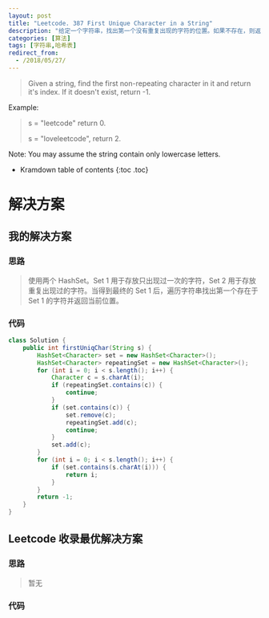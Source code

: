 ```yaml
---
layout: post
title: "Leetcode. 387 First Unique Character in a String"
description: "给定一个字符串，找出第一个没有重复出现的字符的位置。如果不存在，则返回 -1。"
categories: [算法]
tags: [字符串,哈希表]
redirect_from:
  - /2018/05/27/
---
```


> Given a string, find the first non-repeating character in it and return it's index. If it doesn't exist, return -1.

Example:

> s = "leetcode"
> return 0.
> 
> s = "loveleetcode",
> return 2.

Note: You may assume the string contain only lowercase letters.

* Kramdown table of contents
{:toc .toc}

# 解决方案

## 我的解决方案

### 思路

> 使用两个 HashSet。Set 1 用于存放只出现过一次的字符，Set 2 用于存放重复出现过的字符。当得到最终的 Set 1 后，遍历字符串找出第一个存在于 Set 1 的字符并返回当前位置。

### 代码

```java
class Solution {
    public int firstUniqChar(String s) {
        HashSet<Character> set = new HashSet<Character>();
        HashSet<Character> repeatingSet = new HashSet<Character>();
        for (int i = 0; i < s.length(); i++) {
            Character c = s.charAt(i);
            if (repeatingSet.contains(c)) {
                continue;
            }
            if (set.contains(c)) {
                set.remove(c);
                repeatingSet.add(c);
                continue;
            }
            set.add(c);
        }
        for (int i = 0; i < s.length(); i++) {
            if (set.contains(s.charAt(i))) {
                return i;
            }
        }
        return -1;
    }
}
```

## Leetcode 收录最优解决方案

### 思路

> 暂无

### 代码

```java
```

[^1]: This is a footnote.

[kramdown]: https://kramdown.gettalong.org/
[Simple Texture]: https://github.com/yizeng/jekyll-theme-simple-texture